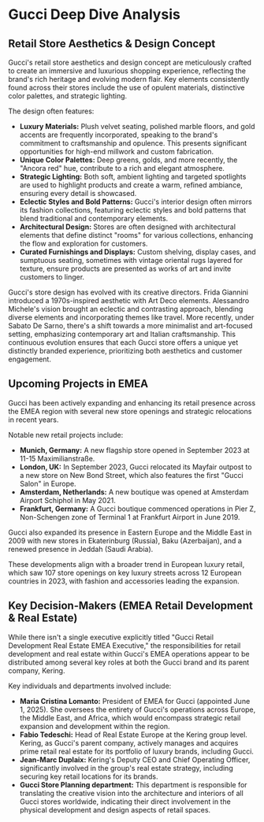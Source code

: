 # Gucci Deep Dive Analysis

## Retail Store Aesthetics & Design Concept

Gucci's retail store aesthetics and design concept are meticulously crafted to create an immersive and luxurious shopping experience, reflecting the brand's rich heritage and evolving modern flair. Key elements consistently found across their stores include the use of opulent materials, distinctive color palettes, and strategic lighting.

The design often features:

*   **Luxury Materials:** Plush velvet seating, polished marble floors, and gold accents are frequently incorporated, speaking to the brand's commitment to craftsmanship and opulence. This presents significant opportunities for high-end millwork and custom fabrication.
*   **Unique Color Palettes:** Deep greens, golds, and more recently, the "Ancora red" hue, contribute to a rich and elegant atmosphere.
*   **Strategic Lighting:** Both soft, ambient lighting and targeted spotlights are used to highlight products and create a warm, refined ambiance, ensuring every detail is showcased.
*   **Eclectic Styles and Bold Patterns:** Gucci's interior design often mirrors its fashion collections, featuring eclectic styles and bold patterns that blend traditional and contemporary elements.
*   **Architectural Design:** Stores are often designed with architectural elements that define distinct "rooms" for various collections, enhancing the flow and exploration for customers.
*   **Curated Furnishings and Displays:** Custom shelving, display cases, and sumptuous seating, sometimes with vintage oriental rugs layered for texture, ensure products are presented as works of art and invite customers to linger.

Gucci's store design has evolved with its creative directors. Frida Giannini introduced a 1970s-inspired aesthetic with Art Deco elements. Alessandro Michele's vision brought an eclectic and contrasting approach, blending diverse elements and incorporating themes like travel. More recently, under Sabato De Sarno, there's a shift towards a more minimalist and art-focused setting, emphasizing contemporary art and Italian craftsmanship. This continuous evolution ensures that each Gucci store offers a unique yet distinctly branded experience, prioritizing both aesthetics and customer engagement.

## Upcoming Projects in EMEA

Gucci has been actively expanding and enhancing its retail presence across the EMEA region with several new store openings and strategic relocations in recent years.

Notable new retail projects include:

*   **Munich, Germany:** A new flagship store opened in September 2023 at 11-15 Maximilianstraße.
*   **London, UK:** In September 2023, Gucci relocated its Mayfair outpost to a new store on New Bond Street, which also features the first "Gucci Salon" in Europe.
*   **Amsterdam, Netherlands:** A new boutique was opened at Amsterdam Airport Schiphol in May 2021.
*   **Frankfurt, Germany:** A Gucci boutique commenced operations in Pier Z, Non-Schengen zone of Terminal 1 at Frankfurt Airport in June 2019.

Gucci also expanded its presence in Eastern Europe and the Middle East in 2009 with new stores in Ekaterinburg (Russia), Baku (Azerbaijan), and a renewed presence in Jeddah (Saudi Arabia).

These developments align with a broader trend in European luxury retail, which saw 107 store openings on key luxury streets across 12 European countries in 2023, with fashion and accessories leading the expansion.

## Key Decision-Makers (EMEA Retail Development & Real Estate)

While there isn't a single executive explicitly titled "Gucci Retail Development Real Estate EMEA Executive," the responsibilities for retail development and real estate within Gucci's EMEA operations appear to be distributed among several key roles at both the Gucci brand and its parent company, Kering.

Key individuals and departments involved include:

*   **Maria Cristina Lomanto:** President of EMEA for Gucci (appointed June 1, 2025). She oversees the entirety of Gucci's operations across Europe, the Middle East, and Africa, which would encompass strategic retail expansion and development within the region.
*   **Fabio Tedeschi:** Head of Real Estate Europe at the Kering group level. Kering, as Gucci's parent company, actively manages and acquires prime retail real estate for its portfolio of luxury brands, including Gucci.
*   **Jean-Marc Duplaix:** Kering's Deputy CEO and Chief Operating Officer, significantly involved in the group's real estate strategy, including securing key retail locations for its brands.
*   **Gucci Store Planning department:** This department is responsible for translating the creative vision into the architecture and interiors of all Gucci stores worldwide, indicating their direct involvement in the physical development and design aspects of retail spaces.